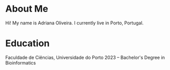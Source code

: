 # About Me

Hi!
My name is Adriana Oliveira. I currently live in Porto, Portugal.


# Education
Faculdade de Ciências, Universidade do Porto
	2023 – Bachelor's Degree in Bioinformatics



